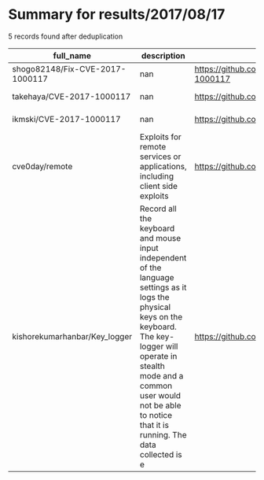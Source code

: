 
# Summary for results/2017/08/17
    
5 records found after deduplication

| full_name | description | html_url | matched_list | matched_count | pushed_at | size | stargazers_count | language | forks_count |
|---------------------------------|------------------------------------------------------------------------------------------------------------------------------------------------------------------------------------------------------------------------------------------------------------------|----------------------------------------------------|----------------|-----------------|---------------------------|--------|--------------------|------------|---------------|
| shogo82148/Fix-CVE-2017-1000117 | nan | https://github.com/shogo82148/Fix-CVE-2017-1000117 | ['cve-2'] | 1 | 2017-08-17 03:44:49+00:00 | 2 | 0 | Makefile | 0 |
| takehaya/CVE-2017-1000117 | nan | https://github.com/takehaya/CVE-2017-1000117 | ['cve-2'] | 1 | 2017-08-17 18:45:24+00:00 | 7 | 0 | | 1 |
| ikmski/CVE-2017-1000117 | nan | https://github.com/ikmski/CVE-2017-1000117 | ['cve-2'] | 1 | 2017-08-17 00:57:25+00:00 | 1 | 0 | | 0 |
| cve0day/remote | Exploits for remote services or applications, including client side exploits | https://github.com/cve0day/remote | ['exploit'] | 1 | 2017-08-17 17:14:03+00:00 | 0 | 0 | nan | 0 |
| kishorekumarhanbar/Key_logger | Record all the keyboard and mouse input independent of the language settings as it logs the physical keys on the keyboard. The key-logger will operate in stealth mode and a common user would not be able to notice that it is running. The data collected is e | https://github.com/kishorekumarhanbar/Key_logger | ['exploit'] | 1 | 2017-08-17 20:11:18+00:00 | 11 | 2 | nan | 3 |
